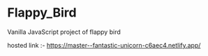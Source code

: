 # Flappy_Bird 

Vanilla JavaScript project of flappy bird

hosted link :- https://master--fantastic-unicorn-c6aec4.netlify.app/
